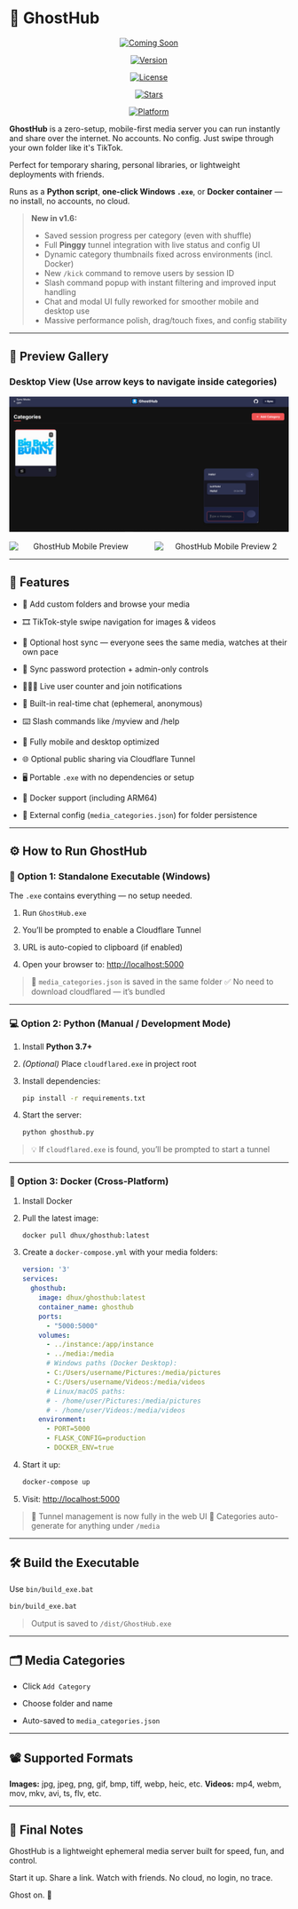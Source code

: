 # 👻 GhostHub

<div align="center">
  
[![Coming Soon](https://img.shields.io/badge/%F0%9F%92%AB%20Coming%20Soon-GhostHub%20on%20a%20PI-blue?style=for-the-badge)](https://ghosthub.net)

[![Version](https://img.shields.io/badge/Version-1.6-red?style=for-the-badge)](https://github.com/BleedingXiko/GhostHub/releases)

[![License](https://img.shields.io/github/license/BleedingXiko/ghosthub?style=for-the-badge)](https://github.com/BleedingXiko/ghosthub/blob/main/LICENSE)

[![Stars](https://img.shields.io/github/stars/BleedingXiko/ghosthub?style=for-the-badge)](https://github.com/BleedingXiko/ghosthub/stargazers)

[![Platform](https://img.shields.io/badge/Platforms-Windows%20%7C%20Docker%20%7C%20Python-blue?style=for-the-badge)](#)
</div>

**GhostHub** is a zero-setup, mobile-first media server you can run instantly and share over the internet. No accounts. No config. Just swipe through your own folder like it's TikTok.

Perfect for temporary sharing, personal libraries, or lightweight deployments with friends.

Runs as a **Python script**, **one-click Windows `.exe`**, or **Docker container** — no install, no accounts, no cloud.

> **New in v1.6:**
>
> - Saved session progress per category (even with shuffle)
> - Full **Pinggy** tunnel integration with live status and config UI  
> - Dynamic category thumbnails fixed across environments (incl. Docker)
> - New `/kick` command to remove users by session ID
> - Slash command popup with instant filtering and improved input handling
> - Chat and modal UI fully reworked for smoother mobile and desktop use
> - Massive performance polish, drag/touch fixes, and config stability

---

## 📱 Preview Gallery

### Desktop View (Use arrow keys to navigate inside categories)

![GhostHub Desktop Preview](preview.png)

<div style="text-align: center; display: flex; justify-content: center; gap: 20px;">
  <img src="preview-mobile.gif" alt="GhostHub Mobile Preview" width="300" />
  <img src="preview-mobile-2.gif" alt="GhostHub Mobile Preview 2" width="300" />
</div>

---

## 🚀 Features

-   📁 Add custom folders and browse your media

-   🎞️ TikTok-style swipe navigation for images & videos

-   🔁 Optional host sync — everyone sees the same media, watches at their own pace

-   🔐 Sync password protection + admin-only controls

-   🧑‍🤝‍🧑 Live user counter and join notifications

-   💬 Built-in real-time chat (ephemeral, anonymous)

-   ⌨️ Slash commands like /myview and /help

-   📱 Fully mobile and desktop optimized

-   🌐 Optional public sharing via Cloudflare Tunnel

-   🖥️ Portable `.exe` with no dependencies or setup

-   🐳 Docker support (including ARM64)

-   💾 External config (`media_categories.json`) for folder persistence


---

## ⚙️ How to Run GhostHub

### 🔧 Option 1: Standalone Executable (Windows)

The `.exe` contains everything — no setup needed.

1.  Run `GhostHub.exe`

2.  You’ll be prompted to enable a Cloudflare Tunnel

3.  URL is auto-copied to clipboard (if enabled)

4.  Open your browser to: [http://localhost:5000](http://localhost:5000/)


> 📁 `media_categories.json` is saved in the same folder
> ✅ No need to download cloudflared — it’s bundled

---

### 💻 Option 2: Python (Manual / Development Mode)

1.  Install **Python 3.7+**

2.  _(Optional)_ Place `cloudflared.exe` in project root

3.  Install dependencies:

    ```bash
    pip install -r requirements.txt
    ```

4.  Start the server:

    ```bash
    python ghosthub.py
    ```


> 💡 If `cloudflared.exe` is found, you’ll be prompted to start a tunnel

---

### 🐳 Option 3: Docker (Cross-Platform)

1.  Install Docker

2.  Pull the latest image:

    ```bash
    docker pull dhux/ghosthub:latest
    ```

3.  Create a `docker-compose.yml` with your media folders:

    ```yaml
    version: '3'
    services:
      ghosthub:
        image: dhux/ghosthub:latest
        container_name: ghosthub
        ports:
          - "5000:5000"
        volumes:
          - ../instance:/app/instance
          - ../media:/media
          # Windows paths (Docker Desktop):
          - C:/Users/username/Pictures:/media/pictures
          - C:/Users/username/Videos:/media/videos
          # Linux/macOS paths:
          # - /home/user/Pictures:/media/pictures
          # - /home/user/Videos:/media/videos
        environment:
          - PORT=5000
          - FLASK_CONFIG=production
          - DOCKER_ENV=true
    ```

4.  Start it up:

    ```bash
    docker-compose up
    ```

5.  Visit: [http://localhost:5000](http://localhost:5000/)


> 🧠 Tunnel management is now fully in the web UI
> 📂 Categories auto-generate for anything under `/media`

---

## 🛠️ Build the Executable

Use `bin/build_exe.bat`

```bash
bin/build_exe.bat
```

> Output is saved to `/dist/GhostHub.exe`

---

## 🗂 Media Categories

-   Click `Add Category`

-   Choose folder and name

-   Auto-saved to `media_categories.json`


---

## 📽 Supported Formats

**Images:** jpg, jpeg, png, gif, bmp, tiff, webp, heic, etc.
**Videos:** mp4, webm, mov, mkv, avi, ts, flv, etc.

---

## 👻 Final Notes

GhostHub is a lightweight ephemeral media server built for speed, fun, and control.

Start it up. Share a link. Watch with friends. No cloud, no login, no trace.

Ghost on. 👻
